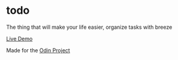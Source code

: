# todo
The thing that will make your life easier, organize tasks with breeze

[Live Demo](https://nickpinecone.github.io/todo/)

Made for the [Odin Project](https://www.theodinproject.com)
